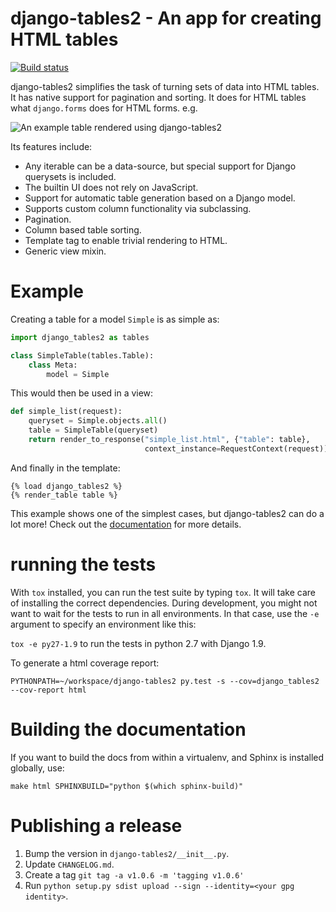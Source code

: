 # django-tables2 - An app for creating HTML tables

[![Build status](https://travis-ci.org/bradleyayers/django-tables2.svg)](https://travis-ci.org/bradleyayers/django-tables2)

django-tables2 simplifies the task of turning sets of data into HTML tables. It
has native support for pagination and sorting. It does for HTML tables what
`django.forms` does for HTML forms. e.g.

![An example table rendered using django-tables2](http://dl.dropbox.com/u/33499139/django-tables2/example.png)

Its features include:

- Any iterable can be a data-source, but special support for Django querysets is included.
- The builtin UI does not rely on JavaScript.
- Support for automatic table generation based on a Django model.
- Supports custom column functionality via subclassing.
- Pagination.
- Column based table sorting.
- Template tag to enable trivial rendering to HTML.
- Generic view mixin.

# Example

Creating a table for a model `Simple` is as simple as:

```python
import django_tables2 as tables

class SimpleTable(tables.Table):
    class Meta:
        model = Simple
```

This would then be used in a view:

```python
def simple_list(request):
    queryset = Simple.objects.all()
    table = SimpleTable(queryset)
    return render_to_response("simple_list.html", {"table": table},
                              context_instance=RequestContext(request))
```

And finally in the template:

```
{% load django_tables2 %}
{% render_table table %}
```

This example shows one of the simplest cases, but django-tables2 can do a lot
more! Check out the [documentation](http://django-tables2.readthedocs.org/en/latest/) for more details.

# running the tests

With `tox` installed, you can run the test suite by typing `tox`. It will take
care of installing the correct dependencies. During development, you might not
want to wait for the tests to run in all environments. In that case, use the `-e`
argument to specify an environment like this:

`tox -e py27-1.9` to run the tests in python 2.7 with Django 1.9.

To generate a html coverage report:

`PYTHONPATH=~/workspace/django-tables2 py.test -s --cov=django_tables2 --cov-report html`


# Building the documentation

If you want to build the docs from within a virtualenv, and Sphinx is installed
globally, use:

    make html SPHINXBUILD="python $(which sphinx-build)"


# Publishing a release

1. Bump the version in `django-tables2/__init__.py`.
2. Update `CHANGELOG.md`.
3. Create a tag `git tag -a v1.0.6 -m 'tagging v1.0.6'`
4. Run `python setup.py sdist upload --sign --identity=<your gpg identity>`.
